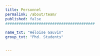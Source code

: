 ```yaml
---
title: Personnel
permalink: /about/team/
published: false
########################################

name_txt: "Héloise Gauvin"
group_txt: "Phd. Students"


---
```

